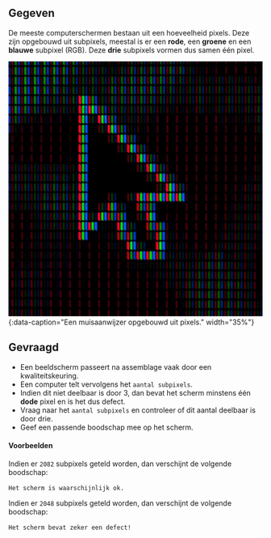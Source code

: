 ## Gegeven

De meeste computerschermen bestaan uit een hoeveelheid pixels. Deze zijn opgebouwd uit subpixels, meestal is er een **rode**, een **groene** en een **blauwe** subpixel (RGB). Deze **drie** subpixels vormen dus samen één pixel. 

![Een muisaanwijzer opgebouwd uit pixels.](media/umberto.jpg "Foto door Umberto op Unsplash."){:data-caption="Een muisaanwijzer opgebouwd uit pixels." width="35%"}

## Gevraagd

* Een beeldscherm passeert na assemblage vaak door een kwaliteitskeuring. 
* Een computer telt vervolgens het `aantal subpixels`.
* Indien dit niet deelbaar is door 3, dan bevat het scherm minstens één **dode** pixel en is het dus defect.
* Vraag naar het `aantal subpixels` en controleer of dit aantal deelbaar is door drie.
* Geef een passende boodschap mee op het scherm. 

#### Voorbeelden
Indien er `2082` subpixels geteld worden, dan verschijnt de volgende boodschap:

```
Het scherm is waarschijnlijk ok.
```

Indien er `2048` subpixels geteld worden, dan verschijnt de volgende boodschap:

```
Het scherm bevat zeker een defect!
```
